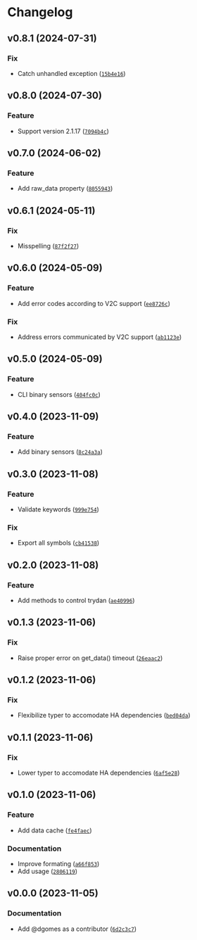 # Changelog

<!--next-version-placeholder-->

## v0.8.1 (2024-07-31)

### Fix

* Catch unhandled exception ([`15b4e16`](https://github.com/dgomes/pytrydan/commit/15b4e16c444e9a8b6149568ecae35522c52c0938))

## v0.8.0 (2024-07-30)

### Feature

* Support version 2.1.17 ([`7094b4c`](https://github.com/dgomes/pytrydan/commit/7094b4ccef86ac7395062cd0beec55cc308a939e))

## v0.7.0 (2024-06-02)

### Feature

* Add raw_data property ([`8055943`](https://github.com/dgomes/pytrydan/commit/8055943a0d2fe128f7a60bbf833954709700bfc0))

## v0.6.1 (2024-05-11)

### Fix

* Misspelling ([`87f2f27`](https://github.com/dgomes/pytrydan/commit/87f2f275d92ee3f5fa8947a9fc5e9d170cc5ff40))

## v0.6.0 (2024-05-09)

### Feature

* Add error codes according to V2C support ([`ee8726c`](https://github.com/dgomes/pytrydan/commit/ee8726c51eae1ad99874ac1a0f9cf0f2e3d3c4c7))

### Fix

* Address errors communicated by V2C support ([`ab1123e`](https://github.com/dgomes/pytrydan/commit/ab1123e8ba5dd755f8f98fe4fa04ff66cc7f772b))

## v0.5.0 (2024-05-09)

### Feature

* CLI binary sensors ([`404fc0c`](https://github.com/dgomes/pytrydan/commit/404fc0cb5ba09e485d56818d7f5a3f27d78197f6))

## v0.4.0 (2023-11-09)

### Feature

* Add binary sensors ([`8c24a3a`](https://github.com/dgomes/pytrydan/commit/8c24a3ac4c10bb310f83c08d7c4f565a136d61b3))

## v0.3.0 (2023-11-08)

### Feature

* Validate keywords ([`999e754`](https://github.com/dgomes/pytrydan/commit/999e7549dbd6d0444191ac435b79ff14213467d7))

### Fix

* Export all symbols ([`cb41538`](https://github.com/dgomes/pytrydan/commit/cb41538bf9b5c648af90297bcde39ecda0aa6ab4))

## v0.2.0 (2023-11-08)

### Feature

* Add methods to control trydan ([`ae40996`](https://github.com/dgomes/pytrydan/commit/ae409965a1689b2d085c9a50507752f8dea3e833))

## v0.1.3 (2023-11-06)

### Fix

* Raise proper error on get_data() timeout ([`26eaac2`](https://github.com/dgomes/pytrydan/commit/26eaac2700637fe4ac77baac9aee1b5c1a601e24))

## v0.1.2 (2023-11-06)

### Fix

* Flexibilize typer to accomodate HA dependencies ([`bed04da`](https://github.com/dgomes/pytrydan/commit/bed04dabc9a501aff97e74e9c3bbdd43b27b709b))

## v0.1.1 (2023-11-06)

### Fix

* Lower typer to accomodate HA dependencies ([`6af5e28`](https://github.com/dgomes/pytrydan/commit/6af5e28cffffbd00b0dd80adcfb07af807df4793))

## v0.1.0 (2023-11-06)

### Feature

* Add data cache ([`fe4faec`](https://github.com/dgomes/pytrydan/commit/fe4faec38af2ef8a1bef7e187ef5428be604e3e1))

### Documentation

* Improve formating ([`a66f853`](https://github.com/dgomes/pytrydan/commit/a66f8539a4a92a788adee764bab8bda776cfc51a))
* Add usage ([`2806119`](https://github.com/dgomes/pytrydan/commit/280611950c64b68a667c44e6f79973d5f099c208))


## v0.0.0 (2023-11-05)

### Documentation

- Add @dgomes as a contributor ([`6d2c3c7`](https://github.com/dgomes/pytrydan/commit/6d2c3c7db6f358c7960d72ecdd12edc55f15acfa))
